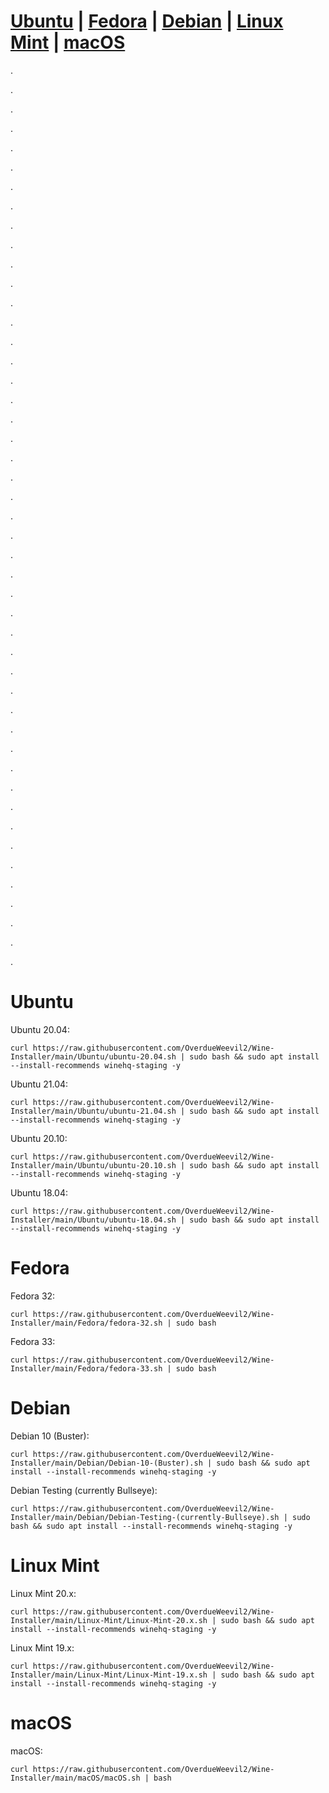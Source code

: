 # [Ubuntu](#ubuntu) | [Fedora](#fedora) | [Debian](#debian) | [Linux Mint](#linux-mint) | [macOS](#macos)
.

.

.

.

.

.

.

.

.

.

.

.

.

.

.

.

.

.

.

.

.

.

.

.

.

.

.

.

.

.

.

.

.

.

.

.

.

.

.

.

.

.

.

.

.

.

.


# Ubuntu
Ubuntu 20.04:

    curl https://raw.githubusercontent.com/OverdueWeevil2/Wine-Installer/main/Ubuntu/ubuntu-20.04.sh | sudo bash && sudo apt install --install-recommends winehq-staging -y
Ubuntu 21.04:

    curl https://raw.githubusercontent.com/OverdueWeevil2/Wine-Installer/main/Ubuntu/ubuntu-21.04.sh | sudo bash && sudo apt install --install-recommends winehq-staging -y
Ubuntu 20.10:

    curl https://raw.githubusercontent.com/OverdueWeevil2/Wine-Installer/main/Ubuntu/ubuntu-20.10.sh | sudo bash && sudo apt install --install-recommends winehq-staging -y
Ubuntu 18.04:

    curl https://raw.githubusercontent.com/OverdueWeevil2/Wine-Installer/main/Ubuntu/ubuntu-18.04.sh | sudo bash && sudo apt install --install-recommends winehq-staging -y
# Fedora
Fedora 32:

    curl https://raw.githubusercontent.com/OverdueWeevil2/Wine-Installer/main/Fedora/fedora-32.sh | sudo bash
Fedora 33:

    curl https://raw.githubusercontent.com/OverdueWeevil2/Wine-Installer/main/Fedora/fedora-33.sh | sudo bash
# Debian
Debian 10 (Buster):

    curl https://raw.githubusercontent.com/OverdueWeevil2/Wine-Installer/main/Debian/Debian-10-(Buster).sh | sudo bash && sudo apt install --install-recommends winehq-staging -y
Debian Testing (currently Bullseye):

    curl https://raw.githubusercontent.com/OverdueWeevil2/Wine-Installer/main/Debian/Debian-Testing-(currently-Bullseye).sh | sudo bash && sudo apt install --install-recommends winehq-staging -y
# Linux Mint
Linux Mint 20.x:

    curl https://raw.githubusercontent.com/OverdueWeevil2/Wine-Installer/main/Linux-Mint/Linux-Mint-20.x.sh | sudo bash && sudo apt install --install-recommends winehq-staging -y
Linux Mint 19.x:

    curl https://raw.githubusercontent.com/OverdueWeevil2/Wine-Installer/main/Linux-Mint/Linux-Mint-19.x.sh | sudo bash && sudo apt install --install-recommends winehq-staging -y
# macOS
macOS:

    curl https://raw.githubusercontent.com/OverdueWeevil2/Wine-Installer/main/macOS/macOS.sh | bash

